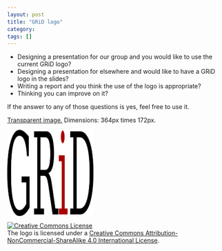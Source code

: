 ```yaml
---
layout: post
title: "GRiD logo"
category: 
tags: []
---
```



* Designing a presentation for our group and you would like to use the current GRiD logo? 
* Designing a presentation for elsewhere and would like to have a GRiD logo in the slides? 
* Writing a report and you think the use of the logo is appropriate? 
* Thinking you can improve on it?

If the answer to any of those questions is yes, feel free to use it.  

<a href="../public/images/logo.png" download="grid_logo.png">Transparent image.</a> Dimensions:  364px times 172px.

<p><img src="../public/images/logo.png" alt='Transparent GRiD logo.' width="200" height="200" align='center'></p>



<a rel="license" href="http://creativecommons.org/licenses/by-nc-sa/4.0/"><img alt="Creative Commons License" style="border-width:0" src="https://i.creativecommons.org/l/by-nc-sa/4.0/88x31.png" /></a><br />The logo is licensed under a <a rel="license" href="http://creativecommons.org/licenses/by-nc-sa/4.0/">Creative Commons Attribution-NonCommercial-ShareAlike 4.0 International License</a>.
